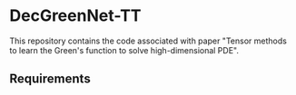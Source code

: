 # DecGreenNet-TT

This repository contains the code associated with paper "Tensor methods to learn the Green's function to solve high-dimensional PDE". 

## Requirements

